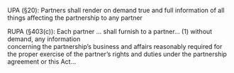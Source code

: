 UPA (§20): 
Partners shall render on demand true and full information of all things affecting the partnership to any partner  

RUPA (§403(c)): 
Each partner ... shall furnish to a partner... 
(1) without demand, any information  
concerning the partnership’s business and affairs reasonably required for the proper exercise of the partner’s rights and duties under the partnership agreement or this Act...  
